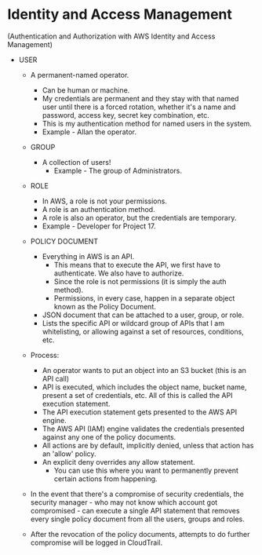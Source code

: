 # Identity and Access Management
(Authentication and Authorization with AWS Identity and Access 
Management)
* USER
  * A permanent-named operator.
    * Can be human or machine.
    * My credentials are permanent and they stay with that named user
      until there is a forced rotation, whether it's a name and 
      password, access key, secret key combination, etc.
    * This is my authentication method for named users in the system.
    * Example - Allan the operator.
  * GROUP
    * A collection of users! 
      * Example - The group of Administrators.
  * ROLE
    * In AWS, a role is not your permissions. 
    * A role is an authentication method.
    * A role is also an operator, but the credentials are temporary.
    * Example - Developer for Project 17.
  * POLICY DOCUMENT
    * Everything in AWS is an API. 
      * This means that to execute the API, we first have to 
        authenticate. We also have to authorize.
      * Since the role is not permissions (it is simply the auth method).
      * Permissions, in every case, happen in a separate object known as
        the Policy Document.
    * JSON document that can be attached to a user, group, or role.
    * Lists the specific API or wildcard group of APIs that I am 
      whitelisting, or allowing against a set of resources, conditions,
      etc.

  * Process:
    * An operator wants to put an object into an S3 bucket (this is an
      API call)
    * API is executed, which includes the object name, bucket name, 
      present a set of credentials, etc. All of this is called the API
      execution statement.
    * The API execution statement gets presented to the AWS API engine.
    * The AWS API (IAM) engine validates the credentials presented 
      against any one of the policy documents.
    * All actions are by default, implicitly denied, unless that action
      has an 'allow' policy.
    * An explicit deny overrides any allow statement.
      * You can use this where you want to permanently prevent certain
        actions from happening. 

  * In the event that there's a compromise of security credentials, the
    security manager - who may not know which account got compromised -
    can execute a single API statement that removes every single policy
    document from all the users, groups and roles.
  * After the revocation of the policy documents, attempts to do further
    compromise will be logged in CloudTrail.

